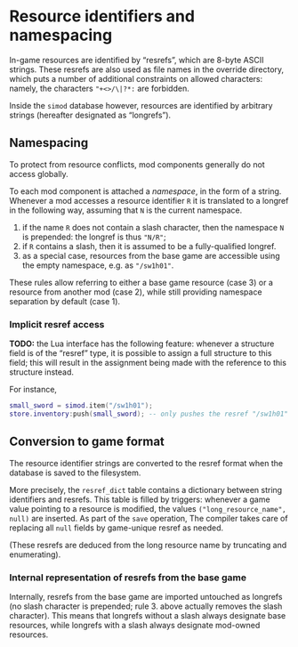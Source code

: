 # Resource identifiers and namespacing

In-game resources are identified by “resrefs”, which are 8-byte ASCII
strings.
These resrefs are also used as file names in the override directory,
which puts a number of additional constraints on allowed characters:
namely, the characters `"+<>/\|?*:` are forbidden.

Inside the `simod` database however, resources are identified by
arbitrary strings (hereafter designated as “longrefs”).

## Namespacing

To protect from resource conflicts, mod components generally do not
access globally.

To each mod component is attached a *namespace*, in the form of a string.
Whenever a mod accesses a resource identifier `R`
it is translated to a longref in the following way,
assuming that `N` is the current namespace.

1. if the name `R` does not contain a slash character, then
   the namespace `N` is prepended: the longref is thus `"N/R"`;
2. if `R` contains a slash, then it is assumed to be a fully-qualified
   longref.
3. as a special case, resources from the base game are accessible
   using the empty namespace, e.g. as `"/sw1h01"`.

These rules allow referring to either a base game resource (case 3)
or a resource from another mod (case 2), while still providing namespace
separation by default (case 1).

### Implicit resref access

**TODO:** the Lua interface has the following feature:
whenever a structure field is of the “resref” type,
it is possible to assign a full structure to this field;
this will result in the assignment being made
with the reference to this structure instead.

For instance,
```lua
small_sword = simod.item("/sw1h01");
store.inventory:push(small_sword); -- only pushes the resref "/sw1h01"
```
## Conversion to game format

The resource identifier strings are converted to the resref format
when the database is saved to the filesystem.

More precisely, the `resref_dict` table contains a dictionary
between string identifiers and resrefs.
This table is filled by triggers: whenever a game value
pointing to a resource is modified,
the values `("long_resource_name", null)` are inserted.
As part of the `save` operation,
The compiler takes care of replacing all `null` fields by
game-unique resref as needed.

(These resrefs are deduced from the long resource name by truncating and
enumerating).

### Internal representation of resrefs from the base game

Internally, resrefs from the base game are imported untouched as
longrefs (no slash character is prepended; rule 3. above actually removes
the slash character).
This means that longrefs without a slash always designate base resources,
while longrefs with a slash always designate mod-owned resources.
